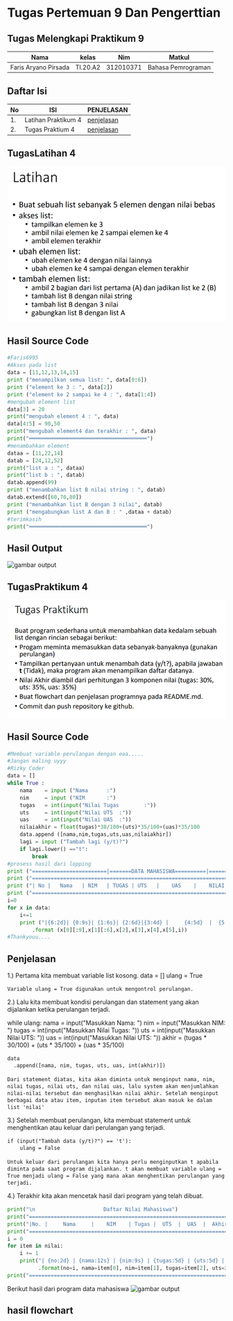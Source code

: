 # Tugas Pertemuan 9 Dan Pengerttian
## Tugas Melengkapi Praktikum 9
| Nama | kelas | Nim | Matkul |
| -- | --- | ---- | ----------- |
| Faris Aryano Pirsada | TI.20.A2 | 312010371 | Bahasa Pemrograman |
## Daftar Isi
| No | ISI | PENJELASAN | 
| -- | --- | ---------- | 
| 1. | Latihan Praktikum 4 | [penjelasan](#TugasLatihan-4) | 
| 2. | Tugas Praktium 4 | [penjelasan](#TugasPraktikum-4) | 

## TugasLatihan 4
![gambar output](Gambar/latihan4.png)

## Hasil Source Code
```python
#Faris6995
#Akses pada list
data = [11,12,13,14,15]
print ("menampilkan semua list: ", data[0:6])
print ("element ke 3 : ", data[2])
print ("element ke 2 sampai ke 4 : ", data[1:4])
#mengubah element list
data[3] = 20
print("mengubah element 4 : ", data)
data[4:5] = 90,50
print("mengubah element4 dan terakhir : ", data)
print("══════════════════════════════════════")
#menambahkan element
dataa = [11,22,14]
datab = [24,12,52]
print("list a : ", dataa)
print("list b : ", datab)
datab.append(99)
print ("menambahkan list B nilai string : ", datab)
datab.extend([60,70,80])
print ("menambahkan list B dengan 3 nilai", datab)
print ("mengabungkan list A dan B : " ,dataa + datab)
#terimkasih
print("══════════════════════════════════════")
```
## Hasil Output 
![gambar output](Gambar/foto%2.png)

## TugasPraktikum 4
![gambar output](gambar/soalpraktikum4.png)

## Hasil Source Code
```python
#Membuat variable perulangan dengan eaa.....
#Jangan maling uyyy
#Rizky Coder
data = []
while True : 
	nama	= input	("Nama 		:")
	nim		= input ("NIM 		:")
	tugas	= int(input("Nilai Tugas        :"))
	uts 	= int(input("Nilai UTS 	:"))
	uas 	= int(input("Nilai UAS 	:"))
	nilaiakhir = float(tugas)*30/100+(uts)*35/100+(uas)*35/100 
	data.append ([nama,nim,tugas,uts,uas,nilaiakhir])
	lagi = input ("Tambah lagi (y/t)?")
	if lagi.lower() =="t":
		break
#prosess hasil dari lopping
print ("========================|=======DATA MAHASISWA==========|==============================")
print ("=======================================================================================")
print ("| No |	 Nama 	| NIM 	| TUGAS | UTS 	|	 UAS 	|	 NILAI AKHIR 	|")
print ("=======================================================================================")
i=0
for x in data:
	i+=1
	print ("|{6:2d}| {0:9s}| {1:6s}| {2:6d}|{3:4d} |	 {4:5d}	 | 	{5:13.2f} 	|"\
		.format (x[0][:9],x[1][:6],x[2],x[3],x[4],x[5],i))
#Thankyouu....

```
## Penjelasan 


1.) Pertama kita membuat variable list kosong.
data = []
ulang = True

    Variable ulang = True digunakan untuk mengontrol perulangan.

2.) Lalu kita membuat kondisi perulangan dan statement yang akan dijalankan ketika perulangan terjadi.

while ulang:
    nama = input("Masukkan Nama: ")
    nim = input("Masukkan NIM: ")
    tugas = int(input("Masukkan Nilai Tugas: "))
    uts = int(input("Masukkan Nilai UTS: "))
    uas = int(input("Masukkan Nilai UTS: "))
    akhir = (tugas * 30/100) + (uts * 35/100) + (uas * 35/100)

  	data
	  .append([nama, nim, tugas, uts, uas, int(akhir)])

    Dari statement diatas, kita akan diminta untuk menginput nama, nim, nilai tugas, nilai uts, dan nilai uas, lalu system akan menjumlahkan nilai-nilai tersebut dan menghasilkan nilai akhir. Setelah menginput berbagai data atau item, inputan item tersebut akan masuk ke dalam list 'nilai'

3.) Setelah membuat perulangan, kita membuat statement untuk menghentikan atau keluar dari perulangan yang terjadi.

    if (input("Tambah data (y/t)?") == 't'):
        ulang = False

    Untuk keluar dari perulangan kita hanya perlu menginputkan t apabila diminta pada saat program dijalankan. t akan membuat variable ulang = True menjadi ulang = False yang mana akan menghentikan perulangan yang terjadi.

4.) Terakhir kita akan mencetak hasil dari program yang telah dibuat.

```python
print("\n                      Daftar Nilai Mahasiswa")
print("==================================================================")
print("|No. |     Nama     |    NIM    | Tugas |  UTS  |  UAS  |  Akhir |")
print("==================================================================")
i = 0
for item in nilai:
    i += 1
    print("| {no:2d} | {nama:12s} | {nim:9s} | {tugas:5d} | {uts:5d} | {uas:5d} | {akhir:6.2f} |"
          .format(no=i, nama=item[0], nim=item[1], tugas=item[2], uts=item[3], uas=item[4], akhir=item[5]))
print("==================================================================")
```
Berikut hasil dari program data mahasiswa 
![gambar output](Gambar/foto%3.png)
## hasil flowchart

